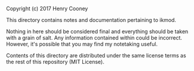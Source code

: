 Copyright (c) 2017 Henry Cooney

This directory contains notes and documentation pertaining to ikmod.

Nothing in here should be considered final and everything should be taken with a grain of salt. Any information contained within could be incorrect. However, it's possible that you may find my notetaking useful.

Contents of this directory are distributed under the same license terms as the rest of this repository (MIT License).